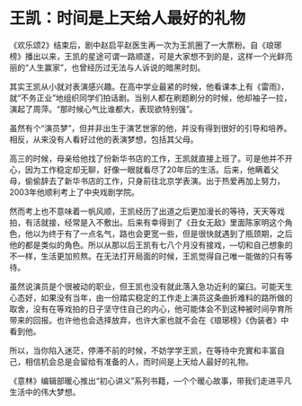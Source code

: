 # 王凯：时间是上天给人最好的礼物

《欢乐颂2》结束后，剧中赵启平赵医生再一次为王凯圈了一大票粉。自《琅琊榜》播出以来，王凯的星途可谓一路顺遂，可是大家想不到的是，这样一个光鲜亮丽的“人生赢家”，也曾经历过无法与人诉说的暗黑时刻。 

其实王凯从小就对表演感兴趣。在高中学业最紧的时候，他看课本上有《雷雨》，就“不务正业”地组织同学们拍话剧。当别人都在刷题刷分的时候，他却袖子一拉，演起了周萍。“那时候心气比谁都大，表现欲特别强”。 

虽然有个“演员梦”，但并非出生于演艺世家的他，并没有得到很好的引导和培养。相反，从来没有人看好过他的表演梦想，包括其父母。 

高三的时候，母亲给他找了份新华书店的工作，王凯就直接上班了。可是他并不开心，因为工作稳定却无聊，好像一眼就看尽了20年后的生活。后来，他瞒着父母，偷偷辞去了新华书店的工作，只身前往北京学表演。出于热爱再加上努力，2003年他顺利考上了中央戏剧学院。 

然而考上也不意味着一帆风顺，王凯经历了出道之后更加漫长的等待，天天等戏拍，有活就接，经常是入不敷出。后来有幸得到了《丑女无敌》里面陈家明这个角色，他以为终于有了一点名气，路也会更宽一些，但是很快就遇到了瓶颈期，之后他的都是类似的角色。所以从那以后王凯有七八个月没有接戏，—切和自己想象的不一样，生活更加煎熬。在无法打开局面的时候，王凯觉得自己唯一能做的只有等待。 

虽然说演员是个很被动的职业，但王凯也没有就此落入急功近利的窠臼。可能天生心态好，如果没有当年，由一份踏实稳定的工作走上演员这条曲折难料的路所做的取舍，没有在等戏拍的日子坚守住自己的内心，他可能体会不到这种被时间孕育所带来的回报。也许他也会选择放弃，也许大家也就不会在《琅琊榜》《伪装者》中看到他。 

所以，当你陷入迷茫，停滞不前的时候，不妨学学王凯，在等待中充實和丰富自己，相信机会总是会留给有准备的人，而时间是上天给人最好的礼物。 

《意林》编辑部暖心推出“初心讲义”系列书籍，—个个暖心故事，带我们走进平凡生活中的伟大梦想。